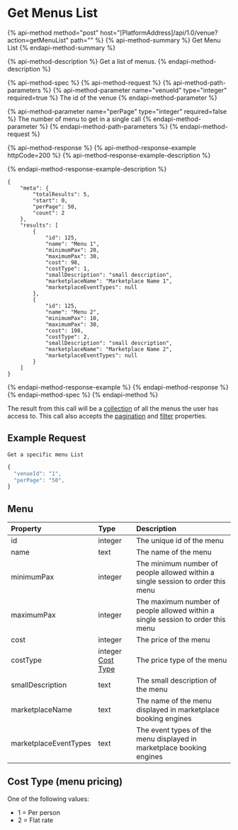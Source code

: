 # Get Menus List

{% api-method method="post" host="\[PlatformAddress\]/api/1.0/venue?action=getMenuList" path="" %}
{% api-method-summary %}
Get Menu List
{% endapi-method-summary %}

{% api-method-description %}
Get a list of menus.
{% endapi-method-description %}

{% api-method-spec %}
{% api-method-request %}
{% api-method-path-parameters %}
{% api-method-parameter name="venueId" type="integer" required=true %}
The id of the venue
{% endapi-method-parameter %}

{% api-method-parameter name="perPage" type="integer" required=false %}
The number of menu to get in a single call
{% endapi-method-parameter %}
{% endapi-method-path-parameters %}
{% endapi-method-request %}

{% api-method-response %}
{% api-method-response-example httpCode=200 %}
{% api-method-response-example-description %}

{% endapi-method-response-example-description %}

```text
{
    "meta": {
        "totalResults": 5,
        "start": 0,
        "perPage": 50,
        "count": 2
    },
    "results": [
        {
            "id": 125,
            "name": "Menu 1",
            "minimumPax": 20,
            "maximumPax": 30,
            "cost": 98,
            "costType": 1,
            "smallDescription": "small description",
            "marketplaceName": "Marketplace Name 1",
            "marketplaceEventTypes": null
        },
        {   
            "id": 125,
            "name": "Menu 2",
            "minimumPax": 10,
            "maximumPax": 30,
            "cost": 198,
            "costType": 2,
            "smallDescription": "small description",
            "marketplaceName": "Marketplace Name 2",
            "marketplaceEventTypes": null
        }
    ]
}
```
{% endapi-method-response-example %}
{% endapi-method-response %}
{% endapi-method-spec %}
{% endapi-method %}

The result from this call will be a [collection](../../getting-started/interpreting-the-response/collections.md) of all the menus the user has access to. This call also accepts the [pagination](../../getting-started/interpreting-the-response/pagination.md) and [filter](../../getting-started/interpreting-the-response/filtering.md) properties.

## Example Request

`Get a specific menu List`

```javascript
{
  "venueId": "1",
  "perPage": "50",
}
```

## Menu

| Property | Type | Description |
| :--- | :--- | :--- |
| id | integer | The unique id of the menu |
| name | text | The name of the menu |
| minimumPax | integer | The minimum number of people allowed within a single session to order this menu |
| maximumPax | integer | The maximum number of people allowed within a single session to order this menu |
| cost | integer | The price of the menu |
| costType | integer [Cost Type](get-menu-list.md#cost-type-menu-pricing) | The price type of the menu |
| smallDescription | text | The small description of the menu |
| marketplaceName | text | The name of the menu displayed in marketplace booking engines |
| marketplaceEventTypes | text | The event types of the menu displayed in marketplace booking engines |

## Cost Type \(menu pricing\)

One of the following values:

* 1 = Per person
* 2 = Flat rate

